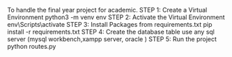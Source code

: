 To handle the final year project for academic.
STEP 1: Create a Virtual Environment python3 -m venv env
STEP 2: Activate the Virtual Environment env\Scripts\activate
STEP 3: Install Packages from requirements.txt pip install -r requirements.txt
STEP 4: Create the database table use any sql server (mysql workbench,xampp server, oracle )
STEP 5: Run the project python routes.py


